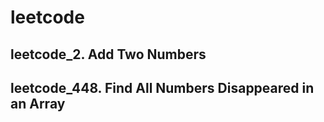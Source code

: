# leetcode

## leetcode_2. Add Two Numbers

## leetcode_448. Find All Numbers Disappeared in an Array


